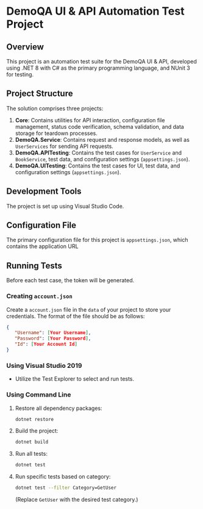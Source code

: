 # DemoQA UI & API Automation Test Project

## Overview
This project is an automation test suite for the DemoQA UI & API, developed using .NET 8 with C# as the primary programming language, and NUnit 3 for testing.

## Project Structure
The solution comprises three projects:

1. **Core**: Contains utilities for API interaction, configuration file management, status code verification, schema validation, and data storage for teardown processes.
2. **DemoQA.Service**: Contains request and response models, as well as `UserServices` for sending API requests.
3. **DemoQA.APITesting**: Contains the test cases for `UserService` and `BookService`, test data, and configuration settings (`appsettings.json`).
3. **DemoQA.UITesting**: Contains the test cases for UI, test data, and configuration settings (`appsettings.json`).

## Development Tools
The project is set up using Visual Studio Code.

## Configuration File
The primary configuration file for this project is `appsettings.json`, which contains the application URL

## Running Tests
Before each test case, the token will be generated.

### Creating `account.json`

Create a `account.json` file in the `data` of your project to store your credentials. The format of the file should be as follows:

```account.json
{
   "Username": [Your Username],
   "Password": [Your Password],
   "Id": [Your Account Id]
}
```

### Using Visual Studio 2019
- Utilize the Test Explorer to select and run tests.

### Using Command Line
1. Restore all dependency packages:
   ```sh
   dotnet restore
   ```
2. Build the project:
   ```sh
   dotnet build
   ```
3. Run all tests:
   ```sh
   dotnet test
   ```
4. Run specific tests based on category:
   ```sh
   dotnet test --filter Category=GetUser
   ```
   (Replace `GetUser` with the desired test category.)
